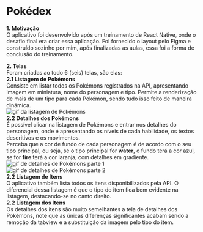 # Pokédex
**1. Motivação**  
O aplicativo foi desenvolvido após um treinamento de React Native, onde o desafio final era criar essa aplicação. Foi fornecido o layout pelo Figma e construído sozinho por mim, após finalizadas as aulas, essa foi a forma de conclusão do treinamento.

**2. Telas**  
Foram criadas ao todo 6 (seis) telas, são elas:  
**2.1 Listagem de Pokémons**  
Consiste em listar todos os Pokémons registrados na API, apresentando imagem em miniatura, nome do personagem e tipo. Permite a renderização de mais de um tipo para cada Pokémon, sendo tudo isso feito de maneira dinâmica.  
![gif da listagem de Pokémons](https://i.ibb.co/NnPT8t9/listagem.gif)  
**2.2 Detalhes dos Pokémons**  
É possível clicar na listagem de Pokémons e entrar nos detalhes do personagem, onde é apresentando os níveis de cada habilidade, os textos descritivos e os movimentos.  
Perceba que a cor de fundo de cada personagem é de acordo com o seu tipo principal, ou seja, se o tipo principal for **water**, o fundo terá a cor azul, se for **fire** terá a cor laranja, com detalhes em gradiente.  
![gif de detalhes de Pokémons parte 1 ](https://i.ibb.co/3pPWs4c/detalhes.gif)
![gif de detalhes de Pokémons parte 2 ](https://i.ibb.co/JK08HKf/detalhes-2.gif)  
**2.2 Listagem de Itens**  
O aplicativo também lista todos os itens disponibilizados pela API. O diferencial dessa listagem é que o tipo do item fica bem evidente na listagem, destacando-se no canto direito.  
**2.2 Listagem dos Itens**  
Os detalhes dos itens são muito semelhantes a tela de detalhes dos Pokémons, note que as únicas diferenças significantes acabam sendo a remoção da tabview e a substituição da imagem pelo tipo do item. 
